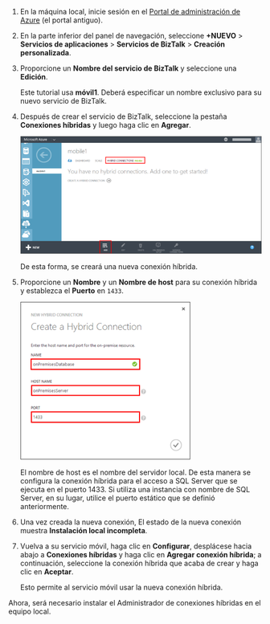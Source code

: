 
1. En la máquina local, inicie sesión en el [Portal de administración de Azure](http://manager.windowsazure.com) (el portal antiguo).

2. En la parte inferior del panel de navegación, seleccione **+NUEVO** > **Servicios de aplicaciones** > **Servicios de BizTalk** > **Creación personalizada**.

3. Proporcione un **Nombre del servicio de BizTalk** y seleccione una **Edición**.

	Este tutorial usa **móvil1**. Deberá especificar un nombre exclusivo para su nuevo servicio de BizTalk.

4. Después de crear el servicio de BizTalk, seleccione la pestaña **Conexiones híbridas** y luego haga clic en **Agregar**.

	![Add Hybrid Connection](./media/hybrid-connections-create-new/3.png)

	De esta forma, se creará una nueva conexión híbrida.

5. Proporcione un **Nombre** y un **Nombre de host** para su conexión híbrida y establezca el **Puerto** en `1433`.
  
	![Configure Hybrid Connection](./media/hybrid-connections-create-new/4.png)

	El nombre de host es el nombre del servidor local. De esta manera se configura la conexión híbrida para el acceso a SQL Server que se ejecuta en el puerto 1433. Si utiliza una instancia con nombre de SQL Server, en su lugar, utilice el puerto estático que se definió anteriormente.

6. Una vez creada la nueva conexión, El estado de la nueva conexión muestra **Instalación local incompleta**.

7. Vuelva a su servicio móvil, haga clic en **Configurar**, desplácese hacia abajo a **Conexiones híbridas** y haga clic en **Agregar conexión híbrida**; a continuación, seleccione la conexión híbrida que acaba de crear y haga clic en **Aceptar**.

    Esto permite al servicio móvil usar la nueva conexión híbrida.

Ahora, será necesario instalar el Administrador de conexiones híbridas en el equipo local.

<!---HONumber=Oct15_HO3-->